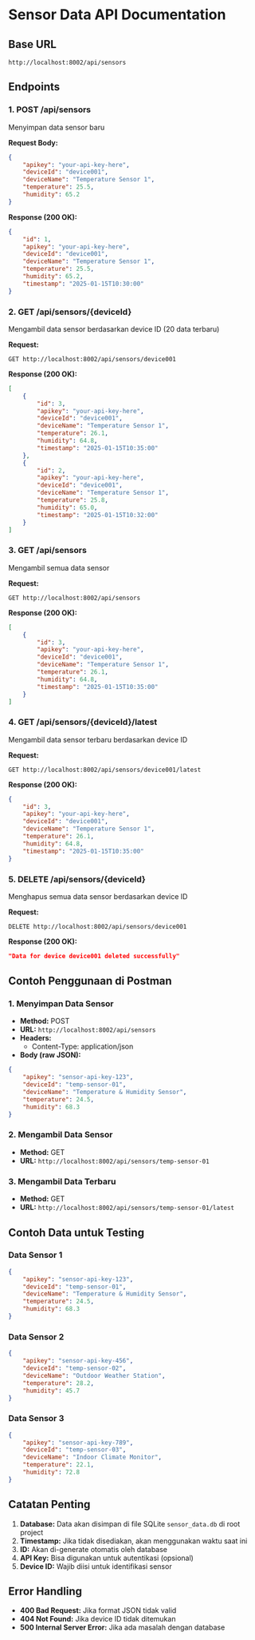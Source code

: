 # Sensor Data API Documentation

## Base URL
```
http://localhost:8002/api/sensors
```

## Endpoints

### 1. POST /api/sensors
Menyimpan data sensor baru

**Request Body:**
```json
{
    "apikey": "your-api-key-here",
    "deviceId": "device001",
    "deviceName": "Temperature Sensor 1",
    "temperature": 25.5,
    "humidity": 65.2
}
```

**Response (200 OK):**
```json
{
    "id": 1,
    "apikey": "your-api-key-here",
    "deviceId": "device001",
    "deviceName": "Temperature Sensor 1",
    "temperature": 25.5,
    "humidity": 65.2,
    "timestamp": "2025-01-15T10:30:00"
}
```

### 2. GET /api/sensors/{deviceId}
Mengambil data sensor berdasarkan device ID (20 data terbaru)

**Request:**
```
GET http://localhost:8002/api/sensors/device001
```

**Response (200 OK):**
```json
[
    {
        "id": 3,
        "apikey": "your-api-key-here",
        "deviceId": "device001",
        "deviceName": "Temperature Sensor 1",
        "temperature": 26.1,
        "humidity": 64.8,
        "timestamp": "2025-01-15T10:35:00"
    },
    {
        "id": 2,
        "apikey": "your-api-key-here",
        "deviceId": "device001",
        "deviceName": "Temperature Sensor 1",
        "temperature": 25.8,
        "humidity": 65.0,
        "timestamp": "2025-01-15T10:32:00"
    }
]
```

### 3. GET /api/sensors
Mengambil semua data sensor

**Request:**
```
GET http://localhost:8002/api/sensors
```

**Response (200 OK):**
```json
[
    {
        "id": 3,
        "apikey": "your-api-key-here",
        "deviceId": "device001",
        "deviceName": "Temperature Sensor 1",
        "temperature": 26.1,
        "humidity": 64.8,
        "timestamp": "2025-01-15T10:35:00"
    }
]
```

### 4. GET /api/sensors/{deviceId}/latest
Mengambil data sensor terbaru berdasarkan device ID

**Request:**
```
GET http://localhost:8002/api/sensors/device001/latest
```

**Response (200 OK):**
```json
{
    "id": 3,
    "apikey": "your-api-key-here",
    "deviceId": "device001",
    "deviceName": "Temperature Sensor 1",
    "temperature": 26.1,
    "humidity": 64.8,
    "timestamp": "2025-01-15T10:35:00"
}
```

### 5. DELETE /api/sensors/{deviceId}
Menghapus semua data sensor berdasarkan device ID

**Request:**
```
DELETE http://localhost:8002/api/sensors/device001
```

**Response (200 OK):**
```json
"Data for device device001 deleted successfully"
```

## Contoh Penggunaan di Postman

### 1. Menyimpan Data Sensor
- **Method:** POST
- **URL:** `http://localhost:8002/api/sensors`
- **Headers:** 
  - Content-Type: application/json
- **Body (raw JSON):**
```json
{
    "apikey": "sensor-api-key-123",
    "deviceId": "temp-sensor-01",
    "deviceName": "Temperature & Humidity Sensor",
    "temperature": 24.5,
    "humidity": 68.3
}
```

### 2. Mengambil Data Sensor
- **Method:** GET
- **URL:** `http://localhost:8002/api/sensors/temp-sensor-01`

### 3. Mengambil Data Terbaru
- **Method:** GET
- **URL:** `http://localhost:8002/api/sensors/temp-sensor-01/latest`

## Contoh Data untuk Testing

### Data Sensor 1
```json
{
    "apikey": "sensor-api-key-123",
    "deviceId": "temp-sensor-01",
    "deviceName": "Temperature & Humidity Sensor",
    "temperature": 24.5,
    "humidity": 68.3
}
```

### Data Sensor 2
```json
{
    "apikey": "sensor-api-key-456",
    "deviceId": "temp-sensor-02",
    "deviceName": "Outdoor Weather Station",
    "temperature": 28.2,
    "humidity": 45.7
}
```

### Data Sensor 3
```json
{
    "apikey": "sensor-api-key-789",
    "deviceId": "temp-sensor-03",
    "deviceName": "Indoor Climate Monitor",
    "temperature": 22.1,
    "humidity": 72.8
}
```

## Catatan Penting

1. **Database:** Data akan disimpan di file SQLite `sensor_data.db` di root project
2. **Timestamp:** Jika tidak disediakan, akan menggunakan waktu saat ini
3. **ID:** Akan di-generate otomatis oleh database
4. **API Key:** Bisa digunakan untuk autentikasi (opsional)
5. **Device ID:** Wajib diisi untuk identifikasi sensor

## Error Handling

- **400 Bad Request:** Jika format JSON tidak valid
- **404 Not Found:** Jika device ID tidak ditemukan
- **500 Internal Server Error:** Jika ada masalah dengan database 